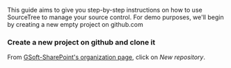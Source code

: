 This guide aims to give you step-by-step instructions on how to use SourceTree to manage your source control. For demo purposes, we'll begin by creating a new empty project on github.com

### Create a new project on github and clone it
From [GSoft-SharePoint's organization page](https://github.com/organizations/GSoft-SharePoint), click on *New repository*.